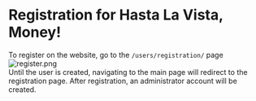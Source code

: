 # Registration for Hasta La Vista, Money!

To register on the website, go to the `/users/registration/` page  
![register.png](https://raw.githubusercontent.com/turtleold/hasta-la-vista-money/main/docs/img/register.png)  
Until the user is created, navigating to the main page will redirect to the registration page. 
After registration, an administrator account will be created. 

